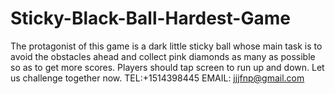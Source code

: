# Sticky-Black-Ball-Hardest-Game
The protagonist of this game is a dark little sticky ball whose main task is to avoid the obstacles ahead and collect pink diamonds as many as possible so as to get more scores. Players should tap screen to run up and down. Let us challenge together now.
TEL:+1514398445
EMAIL: jjjfnp@gmail.com
